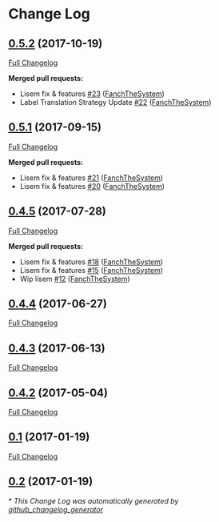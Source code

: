 # Change Log

## [0.5.2](https://github.com/libre-informatique/MediaBundle/tree/0.5.2) (2017-10-19)
[Full Changelog](https://github.com/libre-informatique/MediaBundle/compare/0.5.1...0.5.2)

**Merged pull requests:**

- Lisem fix & features [\#23](https://github.com/libre-informatique/MediaBundle/pull/23) ([FanchTheSystem](https://github.com/FanchTheSystem))
- Label Translation Strategy Update [\#22](https://github.com/libre-informatique/MediaBundle/pull/22) ([FanchTheSystem](https://github.com/FanchTheSystem))

## [0.5.1](https://github.com/libre-informatique/MediaBundle/tree/0.5.1) (2017-09-15)
[Full Changelog](https://github.com/libre-informatique/MediaBundle/compare/0.4.5...0.5.1)

**Merged pull requests:**

- Lisem fix & features [\#21](https://github.com/libre-informatique/MediaBundle/pull/21) ([FanchTheSystem](https://github.com/FanchTheSystem))
- Lisem fix & features [\#20](https://github.com/libre-informatique/MediaBundle/pull/20) ([FanchTheSystem](https://github.com/FanchTheSystem))

## [0.4.5](https://github.com/libre-informatique/MediaBundle/tree/0.4.5) (2017-07-28)
[Full Changelog](https://github.com/libre-informatique/MediaBundle/compare/0.4.4...0.4.5)

**Merged pull requests:**

- Lisem fix & features [\#18](https://github.com/libre-informatique/MediaBundle/pull/18) ([FanchTheSystem](https://github.com/FanchTheSystem))
- Lisem fix & features [\#15](https://github.com/libre-informatique/MediaBundle/pull/15) ([FanchTheSystem](https://github.com/FanchTheSystem))
- Wip lisem [\#12](https://github.com/libre-informatique/MediaBundle/pull/12) ([FanchTheSystem](https://github.com/FanchTheSystem))

## [0.4.4](https://github.com/libre-informatique/MediaBundle/tree/0.4.4) (2017-06-27)
[Full Changelog](https://github.com/libre-informatique/MediaBundle/compare/0.4.3...0.4.4)

## [0.4.3](https://github.com/libre-informatique/MediaBundle/tree/0.4.3) (2017-06-13)
[Full Changelog](https://github.com/libre-informatique/MediaBundle/compare/0.4.2...0.4.3)

## [0.4.2](https://github.com/libre-informatique/MediaBundle/tree/0.4.2) (2017-05-04)
[Full Changelog](https://github.com/libre-informatique/MediaBundle/compare/0.1...0.4.2)

## [0.1](https://github.com/libre-informatique/MediaBundle/tree/0.1) (2017-01-19)
[Full Changelog](https://github.com/libre-informatique/MediaBundle/compare/0.2...0.1)

## [0.2](https://github.com/libre-informatique/MediaBundle/tree/0.2) (2017-01-19)


\* *This Change Log was automatically generated by [github_changelog_generator](https://github.com/skywinder/Github-Changelog-Generator)*